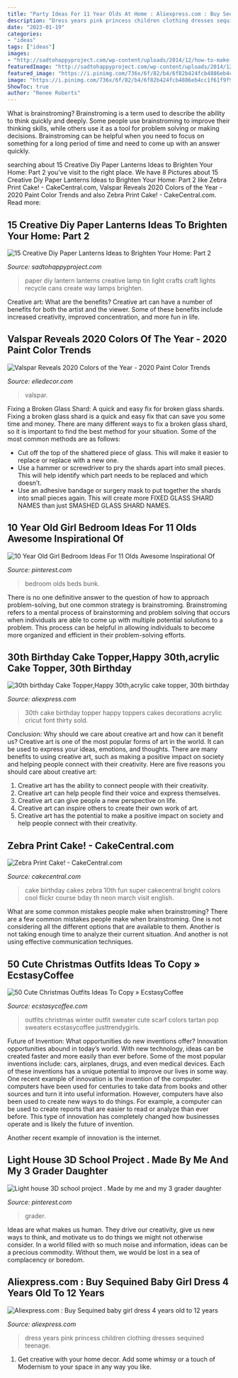 ```yaml
---
title: "Party Ideas For 11 Year Olds At Home : Aliexpress.com : Buy Sequined Baby Girl Dress 4 Years Old To 12 Years"
description: "Dress years pink princess children clothing dresses sequined teenage"
date: "2023-01-19"
categories:
- "ideas"
tags: ["ideas"]
images:
- "http://sadtohappyproject.com/wp-content/uploads/2014/12/how-to-make-paper-lanterns2.jpg"
featuredImage: "http://sadtohappyproject.com/wp-content/uploads/2014/12/how-to-make-paper-lanterns2.jpg"
featured_image: "https://i.pinimg.com/736x/6f/82/b4/6f82b424fcb4886eb4cc1f61f9f96c5c.jpg"
image: "https://i.pinimg.com/736x/6f/82/b4/6f82b424fcb4886eb4cc1f61f9f96c5c.jpg"
ShowToc: true
author: "Renee Roberts"
---
```



What is brainstroming?
Brainstroming is a term used to describe the ability to think quickly and deeply. Some people use brainstroming to improve their thinking skills, while others use it as a tool for problem solving or making decisions. Brainstroming can be helpful when you need to focus on something for a long period of time and need to come up with an answer quickly.

	

		
searching about 15 Creative Diy Paper Lanterns Ideas to Brighten Your Home: Part 2 you've visit to the right place. We have 8 Pictures about 15 Creative Diy Paper Lanterns Ideas to Brighten Your Home: Part 2 like Zebra Print Cake! - CakeCentral.com, Valspar Reveals 2020 Colors of the Year - 2020 Paint Color Trends and also Zebra Print Cake! - CakeCentral.com. Read more:
		
    
## 15 Creative Diy Paper Lanterns Ideas To Brighten Your Home: Part 2

<img loading=lazy src="http://sadtohappyproject.com/wp-content/uploads/2014/12/how-to-make-paper-lanterns2.jpg" onerror="this.onerror=null;this.src='https://tse2.mm.bing.net/th?id=OIP.0A3cydwM52-tC6sXzn2p7QHaJ4&amp;pid=15.1';" alt="15 Creative Diy Paper Lanterns Ideas to Brighten Your Home: Part 2">

_Source: sadtohappyproject.com_

>paper diy lantern lanterns creative lamp tin light crafts craft lights recycle cans create way lamps brighten. 

	

Creative art: What are the benefits?
Creative art can have a number of benefits for both the artist and the viewer. Some of these benefits include increased creativity, improved concentration, and more fun in life.

    
## Valspar Reveals 2020 Colors Of The Year - 2020 Paint Color Trends

<img loading=lazy src="https://hips.hearstapps.com/hmg-prod.s3.amazonaws.com/images/val107-19-valspar-2020-coty-winter-calm-home-013-rgb-1570201241.jpg?crop=1xw:1xh;center,top&amp;resize=480:*" onerror="this.onerror=null;this.src='https://tse1.mm.bing.net/th?id=OIP.FcUUtGo7bjbY_XiajSLQfAHaLH&amp;pid=15.1';" alt="Valspar Reveals 2020 Colors of the Year - 2020 Paint Color Trends">

_Source: elledecor.com_

>valspar. 

	

Fixing a Broken Glass Shard: A quick and easy fix for broken glass shards.
Fixing a broken glass shard is a quick and easy fix that can save you some time and money. There are many different ways to fix a broken glass shard, so it is important to find the best method for your situation. Some of the most common methods are as follows:
- Cut off the top of the shattered piece of glass. This will make it easier to replace or replace with a new one.
- Use a hammer or screwdriver to pry the shards apart into small pieces. This will help identify which part needs to be replaced and which doesn’t.
- Use an adhesive bandage or surgery mask to put together the shards into small pieces again. This will create more FIXED GLASS SHARD NAMES than just SMASHED GLASS SHARD NAMES.

    
## 10 Year Old Girl Bedroom Ideas For 11 Olds Awesome Inspirational Of

<img loading=lazy src="https://i.pinimg.com/736x/6f/82/b4/6f82b424fcb4886eb4cc1f61f9f96c5c.jpg" onerror="this.onerror=null;this.src='https://tse2.mm.bing.net/th?id=OIP.jdTyD1tCkzYhI1ByvKaohgHaJ3&amp;pid=15.1';" alt="10 Year Old Girl Bedroom Ideas For 11 Olds Awesome Inspirational Of">

_Source: pinterest.com_

>bedroom olds beds bunk. 

	

There is no one definitive answer to the question of how to approach problem-solving, but one common strategy is brainstroming. Brainstroming refers to a mental process of brainstorming and problem solving that occurs when individuals are able to come up with multiple potential solutions to a problem. This process can be helpful in allowing individuals to become more organized and efficient in their problem-solving efforts.

    
## 30th Birthday Cake Topper,Happy 30th,acrylic Cake Topper, 30th Birthday

<img loading=lazy src="https://ae01.alicdn.com/kf/HTB1DFpaOXXXXXXWapXXq6xXFXXXC/30th-birthday-Cake-Topper-Happy-30th-acrylic-cake-topper-30th-birthday-party-decorations.jpg" onerror="this.onerror=null;this.src='https://tse3.mm.bing.net/th?id=OIP.sd3abzB4fdnBmBBw8zYgVAHaKo&amp;pid=15.1';" alt="30th birthday Cake Topper,Happy 30th,acrylic cake topper, 30th birthday">

_Source: aliexpress.com_

>30th cake birthday topper happy toppers cakes decorations acrylic cricut font thirty sold. 

	

Conclusion: Why should we care about creative art and how can it benefit us?
Creative art is one of the most popular forms of art in the world. It can be used to express your ideas, emotions, and thoughts. There are many benefits to using creative art, such as making a positive impact on society and helping people connect with their creativity. Here are five reasons you should care about creative art: 
1) Creative art has the ability to connect people with their creativity.
2) Creative art can help people find their voice and express themselves.
3) Creative art can give people a new perspective on life.
4) Creative art can inspire others to create their own work of art.
5) Creative art has the potential to make a positive impact on society and help people connect with their creativity.

    
## Zebra Print Cake! - CakeCentral.com

<img loading=lazy src="https://cdn001.cakecentral.com/gallery/2015/06/900_p3L2aMbgXP-zebra-print-cake.jpg" onerror="this.onerror=null;this.src='https://tse4.mm.bing.net/th?id=OIP.xvV2DmZHH5B1-3eRjJnzBQHaNK&amp;pid=15.1';" alt="Zebra Print Cake! - CakeCentral.com">

_Source: cakecentral.com_

>cake birthday cakes zebra 10th fun super cakecentral bright colors cool flickr course bday th neon march visit english. 

	

What are some common mistakes people make when brainstroming?
There are a few common mistakes people make when brainstroming. One is not considering all the different options that are available to them. Another is not taking enough time to analyze their current situation. And another is not using effective communication techniques.

    
## 50 Cute Christmas Outfits Ideas To Copy » EcstasyCoffee

<img loading=lazy src="https://i2.wp.com/www.ecstasycoffee.com/wp-content/uploads/2016/10/Cute-Christmas-outfits-1.jpg" onerror="this.onerror=null;this.src='https://tse2.mm.bing.net/th?id=OIP.cEzrBg6Aqp1DCsxjAbDfBAHaJ5&amp;pid=15.1';" alt="50 Cute Christmas Outfits Ideas To Copy » EcstasyCoffee">

_Source: ecstasycoffee.com_

>outfits christmas winter outfit sweater cute scarf colors tartan pop sweaters ecstasycoffee justtrendygirls. 

	

Future of Invention: What opportunities do new inventions offer?
Innovation opportunities abound in today’s world. With new technology, ideas can be created faster and more easily than ever before. Some of the most popular inventions include: cars, airplanes, drugs, and even medical devices. Each of these inventions has a unique potential to improve our lives in some way. 
One recent example of innovation is the invention of the computer. computers have been used for centuries to take data from books and other sources and turn it into useful information. However, computers have also been used to create new ways to do things. For example, a computer can be used to create reports that are easier to read or analyze than ever before. This type of innovation has completely changed how businesses operate and is likely the future of invention. 

Another recent example of innovation is the internet.

    
## Light House 3D School Project . Made By Me And My 3 Grader Daughter

<img loading=lazy src="https://i.pinimg.com/736x/c5/14/36/c51436583a7a47f366798625e0a7a126.jpg" onerror="this.onerror=null;this.src='https://tse2.mm.bing.net/th?id=OIP.bQNJPM6VzHUw4QduNgWsVwHaNL&amp;pid=15.1';" alt="Light house 3D school project . Made by me and my 3 grader daughter">

_Source: pinterest.com_

>grader. 

	

Ideas are what makes us human. They drive our creativity, give us new ways to think, and motivate us to do things we might not otherwise consider. In a world filled with so much noise and information, ideas can be a precious commodity. Without them, we would be lost in a sea of complacency or boredom.

    
## Aliexpress.com : Buy Sequined Baby Girl Dress 4 Years Old To 12 Years

<img loading=lazy src="https://ae01.alicdn.com/kf/HTB1upOyRXXXXXaIXFXXq6xXFXXXe/Sequined-baby-girl-dress-4-years-old-to-12-years-teenage-girls-clothing-kids-pink-princess.jpg" onerror="this.onerror=null;this.src='https://tse2.mm.bing.net/th?id=OIP.VtMW3BOTG8tu8f_Ojx84lgHaLH&amp;pid=15.1';" alt="Aliexpress.com : Buy Sequined baby girl dress 4 years old to 12 years">

_Source: aliexpress.com_

>dress years pink princess children clothing dresses sequined teenage. 

	

1. Get creative with your home decor. Add some whimsy or a touch of Modernism to your space in any way you like. 


